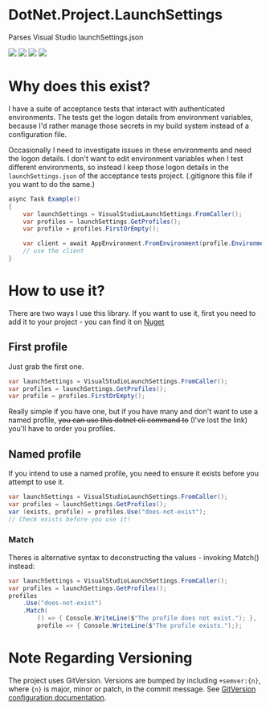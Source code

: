# DotNet.Project.LaunchSettings
Parses Visual Studio launchSettings.json

[![](https://img.shields.io/azure-devops/build/andygjp0828/DotNet.Project.LaunchSettings/1.svg?style=flat)](https://dev.azure.com/andygjp0828/DotNet.Project.LaunchSettings/_build?definitionId=1)
![](https://img.shields.io/azure-devops/tests/andygjp0828/DotNet.Project.LaunchSettings/1.svg?style=flat)
[![](https://img.shields.io/nuget/v/DotNet.Project.LaunchSettings.svg?style=plastic)](https://www.nuget.org/packages/DotNet.Project.LaunchSettings/)
![](https://img.shields.io/github/license/andygjp/DotNet.Project.LaunchSettings.svg)

# Why does this exist?

I have a suite of acceptance tests that interact with authenticated environments. 
The tests get the logon details from environment variables, because
I'd rather manage those secrets in my build system instead of a configuration file.

Occasionally I need to investigate issues in these environments and need the logon
details. I don't want to edit environment variables when I test different environments, 
so instead I keep those logon details in the `launchSettings.json` of the acceptance 
tests project. (.gitignore this file if you want to do the same.)

```c#
async Task Example()
{
    var launchSettings = VisualStudioLaunchSettings.FromCaller();
    var profiles = launchSettings.GetProfiles();
    var profile = profiles.FirstOrEmpty();

    var client = await AppEnvironment.FromEnvironment(profile.EnvironmentVariables).CreateClient();
    // use the client
}
```

# How to use it?

There are two ways I use this library. If you want to use it, first you need to add it to your
project - you can find it on [Nuget](https://www.nuget.org/packages/DotNet.Project.LaunchSettings/)

## First profile
Just grab the first one.

```c#
var launchSettings = VisualStudioLaunchSettings.FromCaller();
var profiles = launchSettings.GetProfiles();
var profile = profiles.FirstOrEmpty();
```

Really simple if you have one, but if you have many and don't want to use a named profile,
~~you can use this dotnet cli command to~~ (I've lost the link) you'll have to order you profiles.

## Named profile
If you intend to use a named profile, you need to ensure it exists before you attempt to use it.

```c#
var launchSettings = VisualStudioLaunchSettings.FromCaller();
var profiles = launchSettings.GetProfiles();
var (exists, profile) = profiles.Use("does-not-exist");
// Check exists before you use it!
```

### Match
Theres is alternative syntax to deconstructing the values - invoking Match() instead:

```c#
var launchSettings = VisualStudioLaunchSettings.FromCaller();
var profiles = launchSettings.GetProfiles();
profiles
    .Use("does-not-exist")
    .Match(
        () => { Console.WriteLine($"The profile does not exist."); },
        profile => { Console.WriteLine($"The profile exists."););
```

# Note Regarding Versioning
The project uses GitVersion. Versions are bumped by including `+semver:{n}`, where `{n}` is major, minor or patch, in the commit message. See [GitVersion configuration documentation](https://gitversion.readthedocs.io/en/latest/configuration/#global-configuration).
